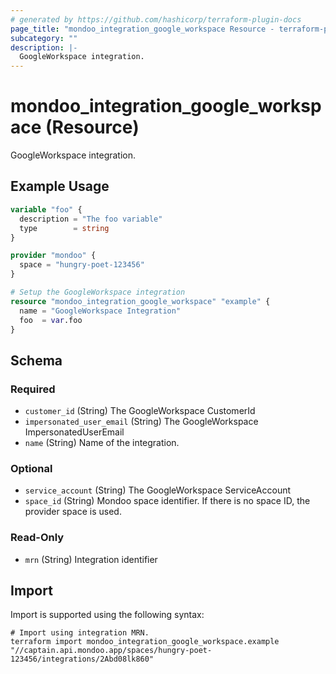 ```yaml
---
# generated by https://github.com/hashicorp/terraform-plugin-docs
page_title: "mondoo_integration_google_workspace Resource - terraform-provider-mondoo"
subcategory: ""
description: |-
  GoogleWorkspace integration.
---
```


# mondoo_integration_google_workspace (Resource)

GoogleWorkspace integration.

## Example Usage

```terraform
variable "foo" {
  description = "The foo variable"
  type        = string
}

provider "mondoo" {
  space = "hungry-poet-123456"
}

# Setup the GoogleWorkspace integration
resource "mondoo_integration_google_workspace" "example" {
  name = "GoogleWorkspace Integration"
  foo  = var.foo
}
```

<!-- schema generated by tfplugindocs -->
## Schema

### Required

- `customer_id` (String) The GoogleWorkspace CustomerId
- `impersonated_user_email` (String) The GoogleWorkspace ImpersonatedUserEmail
- `name` (String) Name of the integration.

### Optional

- `service_account` (String) The GoogleWorkspace ServiceAccount
- `space_id` (String) Mondoo space identifier. If there is no space ID, the provider space is used.

### Read-Only

- `mrn` (String) Integration identifier

## Import

Import is supported using the following syntax:

```shell
# Import using integration MRN.
terraform import mondoo_integration_google_workspace.example "//captain.api.mondoo.app/spaces/hungry-poet-123456/integrations/2Abd08lk860"
```
